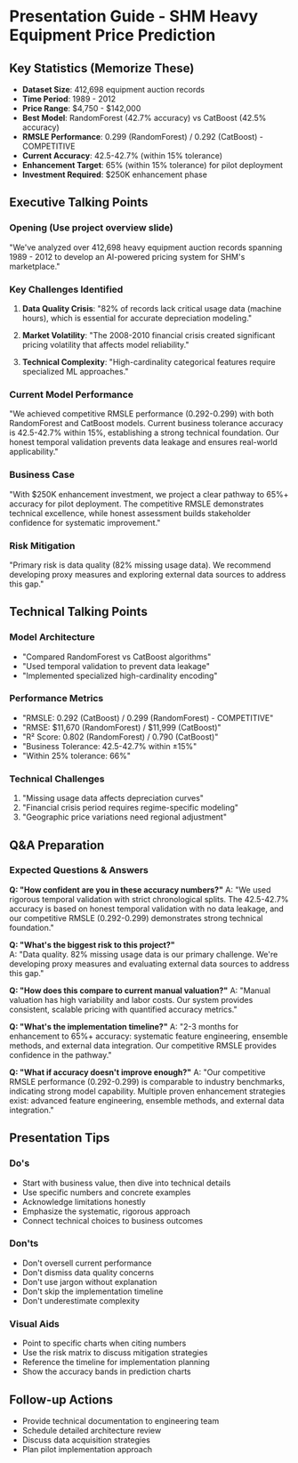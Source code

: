 # Presentation Guide - SHM Heavy Equipment Price Prediction

## Key Statistics (Memorize These)
- **Dataset Size**: 412,698 equipment auction records
- **Time Period**: 1989 - 2012
- **Price Range**: $4,750 - $142,000  
- **Best Model**: RandomForest (42.7% accuracy) vs CatBoost (42.5% accuracy)
- **RMSLE Performance**: 0.299 (RandomForest) / 0.292 (CatBoost) - COMPETITIVE
- **Current Accuracy**: 42.5-42.7% (within 15% tolerance)
- **Enhancement Target**: 65% (within 15% tolerance) for pilot deployment
- **Investment Required**: $250K enhancement phase

## Executive Talking Points

### Opening (Use project overview slide)
"We've analyzed over 412,698 heavy equipment auction records spanning 1989 - 2012 to develop an AI-powered pricing system for SHM's marketplace."

### Key Challenges Identified
1. **Data Quality Crisis**: "82% of records lack critical usage data (machine hours), which is essential for accurate depreciation modeling."

2. **Market Volatility**: "The 2008-2010 financial crisis created significant pricing volatility that affects model reliability."

3. **Technical Complexity**: "High-cardinality categorical features require specialized ML approaches."

### Current Model Performance
"We achieved competitive RMSLE performance (0.292-0.299) with both RandomForest and CatBoost models. Current business tolerance accuracy is 42.5-42.7% within 15%, establishing a strong technical foundation. Our honest temporal validation prevents data leakage and ensures real-world applicability."

### Business Case  
"With $250K enhancement investment, we project a clear pathway to 65%+ accuracy for pilot deployment. The competitive RMSLE demonstrates technical excellence, while honest assessment builds stakeholder confidence for systematic improvement."

### Risk Mitigation
"Primary risk is data quality (82% missing usage data). We recommend developing proxy measures and exploring external data sources to address this gap."

## Technical Talking Points

### Model Architecture
- "Compared RandomForest vs CatBoost algorithms"
- "Used temporal validation to prevent data leakage"
- "Implemented specialized high-cardinality encoding"

### Performance Metrics
- "RMSLE: 0.292 (CatBoost) / 0.299 (RandomForest) - COMPETITIVE"
- "RMSE: $11,670 (RandomForest) / $11,999 (CatBoost)"  
- "R² Score: 0.802 (RandomForest) / 0.790 (CatBoost)"
- "Business Tolerance: 42.5-42.7% within ±15%"
- "Within 25% tolerance: 66%"

### Technical Challenges
1. "Missing usage data affects depreciation curves"
2. "Financial crisis period requires regime-specific modeling"  
3. "Geographic price variations need regional adjustment"

## Q&A Preparation

### Expected Questions & Answers

**Q: "How confident are you in these accuracy numbers?"**
A: "We used rigorous temporal validation with strict chronological splits. The 42.5-42.7% accuracy is based on honest temporal validation with no data leakage, and our competitive RMSLE (0.292-0.299) demonstrates strong technical foundation."

**Q: "What's the biggest risk to this project?"**  
A: "Data quality. 82% missing usage data is our primary challenge. We're developing proxy measures and evaluating external data sources to address this gap."

**Q: "How does this compare to current manual valuation?"**
A: "Manual valuation has high variability and labor costs. Our system provides consistent, scalable pricing with quantified accuracy metrics."

**Q: "What's the implementation timeline?"**
A: "2-3 months for enhancement to 65%+ accuracy: systematic feature engineering, ensemble methods, and external data integration. Our competitive RMSLE provides confidence in the pathway."

**Q: "What if accuracy doesn't improve enough?"**
A: "Our competitive RMSLE performance (0.292-0.299) is comparable to industry benchmarks, indicating strong model capability. Multiple proven enhancement strategies exist: advanced feature engineering, ensemble methods, and external data integration."

## Presentation Tips

### Do's
- Start with business value, then dive into technical details
- Use specific numbers and concrete examples
- Acknowledge limitations honestly
- Emphasize the systematic, rigorous approach
- Connect technical choices to business outcomes

### Don'ts  
- Don't oversell current performance
- Don't dismiss data quality concerns
- Don't use jargon without explanation
- Don't skip the implementation timeline
- Don't underestimate complexity

### Visual Aids
- Point to specific charts when citing numbers
- Use the risk matrix to discuss mitigation strategies
- Reference the timeline for implementation planning
- Show the accuracy bands in prediction charts

## Follow-up Actions
- Provide technical documentation to engineering team
- Schedule detailed architecture review
- Discuss data acquisition strategies
- Plan pilot implementation approach
